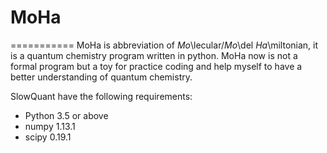 # MoHa
===========
MoHa is abbreviation of *Mo*\lecular/*Mo*\del *Ha*\miltonian, it is a quantum chemistry program written in python. MoHa now is
not a formal program but a toy for practice coding and help myself to have a better understanding of quantum chemistry.


SlowQuant have the following requirements:

- Python 3.5 or above
- numpy 1.13.1 
- scipy 0.19.1  
